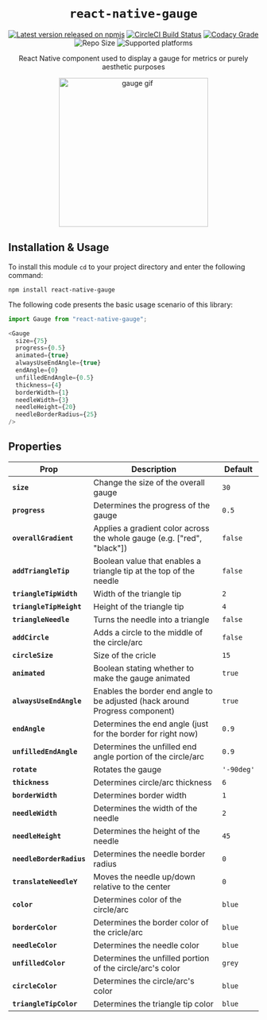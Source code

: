 <p align="center">
  <h1 align="center"> <code>react-native-gauge</code> </h1>
</p>
<p align="center">
    <a href="https://www.npmjs.com/package/react-native-gauge"><img src="https://img.shields.io/npm/v/react-native-gauge" alt="Latest version released on npmjs" /></a>
    <a href="https://app.circleci.com/pipelines/github/cwnicoletti/react-native-gauge"><img src="https://img.shields.io/circleci/build/github/cwnicoletti/react-native-gauge" alt="CircleCI Build Status" /></a>
    <a href="https://app.codacy.com/gh/cwnicoletti/react-native-gauge/dashboard?branch=main"><img src="https://img.shields.io/codacy/grade/ea132b46de7f4194b2eb8f3b6f5d0d85" alt="Codacy Grade" /></a>
    <img src="https://img.shields.io/github/repo-size/cwnicoletti/react-native-gauge" alt="Repo Size" class=myImage>
    <img src="https://img.shields.io/badge/platform-ios-lightgrey.svg" alt="Supported platforms" />
</p>
<p align="center">
  React Native component used to display a gauge for metrics or purely aesthetic purposes 
</p>
<p align="center">
  <img width=300 src="https://user-images.githubusercontent.com/56566033/153973217-a1f4cc50-a53b-4946-8d1f-0403fe018e64.gif" alt="gauge gif" />
 </p>
 
 
## Installation & Usage

To install this module `cd` to your project directory and enter the following command:
```
npm install react-native-gauge
```

The following code presents the basic usage scenario of this library:
```javascript
import Gauge from "react-native-gauge";

<Gauge
  size={75}
  progress={0.5}
  animated={true}
  alwaysUseEndAngle={true}
  endAngle={0}
  unfilledEndAngle={0.5}
  thickness={4}
  borderWidth={1}
  needleWidth={3}
  needleHeight={20}
  needleBorderRadius={25}
/>
```

## Properties

| Prop                                 | Description                                                                  | Default                |
| ------------------------------------ | ---------------------------------------------------------------------------- | ---------------------- |
| **`size`**                           | Change the size of the overall gauge                                         | `30`                   |
| **`progress`**                       | Determines the progress of the gauge                                         | `0.5`                  |
| **`overallGradient`**                | Applies a gradient color across the whole gauge (e.g. ["red", "black"])      | `false`                |
| **`addTriangleTip`**                 | Boolean value that enables a triangle tip at the top of the needle           | `false`                |
| **`triangleTipWidth`**               | Width of the triangle tip                                                    | `2`                    |
| **`triangleTipHeight`**              | Height of the triangle tip                                                   | `4`                    |
| **`triangleNeedle`**                 | Turns the needle into a triangle                                             | `false`                |
| **`addCircle`**                      | Adds a circle to the middle of the circle/arc                                | `false`                |
| **`circleSize`**                     | Size of the cricle                                                           | `15`                   |
| **`animated`**                       | Boolean stating whether to make the gauge animated                           | `true`                 |
| **`alwaysUseEndAngle`**              | Enables the border end angle to be adjusted (hack around Progress component) | `true`                 |
| **`endAngle`**                       | Determines the end angle (just for the border for right now)                 | `0.9`                  |
| **`unfilledEndAngle`**               | Determines the unfilled end angle portion of the circle/arc                  | `0.9`                  |
| **`rotate`**                         | Rotates the gauge                                                            | `'-90deg'`             |
| **`thickness`**                      | Determines circle/arc thickness                                              | `6`                    |
| **`borderWidth`**                    | Determines border width                                                      | `1`                    |
| **`needleWidth`**                    | Determines the width of the needle                                           | `2`                    |
| **`needleHeight`**                   | Determines the height of the needle                                          | `45`                   |
| **`needleBorderRadius`**             | Determines the needle border radius                                          | `0`                    |
| **`translateNeedleY`**               | Moves the needle up/down relative to the center                              | `0`                    |
| **`color`**                          | Determines color of the circle/arc                                           | `blue`                 |
| **`borderColor`**                    | Determines the border color of the cricle/arc                                | `blue`                 |
| **`needleColor`**                    | Determines the needle color                                                  | `blue`                 |
| **`unfilledColor`**                  | Determines the unfilled portion of the circle/arc's color                    | `grey`                 |
| **`circleColor`**                    | Determines the circle/arc's color                                            | `blue`                 |
| **`triangleTipColor`**               | Determines the triangle tip color                                            | `blue`                 |
